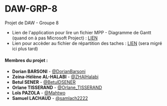 # DAW-GRP-8
Projet de DAW - Groupe 8

- Lien de l'application pour lire un fichier MPP - Diagramme de Gantt (quand on à pas Microsoft Project) : [LIEN](https://www.rationalplan.com/download/RationalPlanV-5.8.1.exe)
- Lien pour accèder au fichier de répartition des taches : [LIEN](https://samlach22-notes.mycozy.cloud/public/?sharecode=IG3DaXXKCXXj) (sera migré ici plus tard)


#### Membres du projet :

* **Dorian BARSONI** - [@DorianBarsoni](https://github.com/DorianBarsoni)
* **Zeina-Hélène AL-HALABI** - [@ZHAlHalabi](https://github.com/ZHAlHalabi)
* **Betul SENER** - [@BetulDSENER](https://github.com/BetulDSENER)
* **Orlane TISSERAND** - [@Orlane_TISSERAND](https://github.com/Orlane_TISSERAND)
* **Loïs PAZOLA** - [@Mahtwo](https://github.com/Mahtwo)
* **Samuel LACHAUD** - [@samlach2222](https://github.com/samlach2222)
